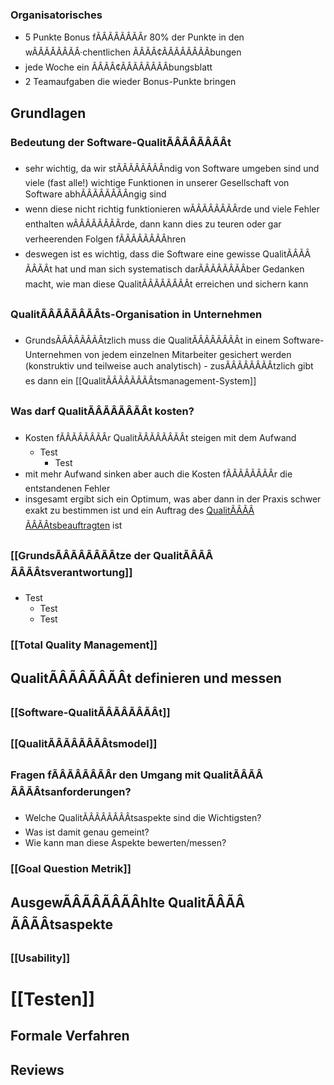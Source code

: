 ### Organisatorisches 
- 5 Punkte Bonus fÃÂÃÂÃÂÃÂr 80% der Punkte in den wÃÂÃÂÃÂÃÂ·chentlichen ÃÂÃÂ¢ÃÂÃÂÃÂÃÂbungen 
- jede Woche ein ÃÂÃÂ¢ÃÂÃÂÃÂÃÂbungsblatt 
- 2 Teamaufgaben die wieder Bonus-Punkte bringen
## Grundlagen
### Bedeutung der Software-QualitÃÂÃÂÃÂÃÂt  
- sehr wichtig, da wir stÃÂÃÂÃÂÃÂndig von Software umgeben sind und viele (fast alle!) wichtige Funktionen in unserer Gesellschaft von Software abhÃÂÃÂÃÂÃÂngig sind
- wenn diese nicht richtig funktionieren wÃÂÃÂÃÂÃÂrde und viele Fehler enthalten wÃÂÃÂÃÂÃÂrde, dann kann dies zu teuren oder gar verheerenden Folgen fÃÂÃÂÃÂÃÂhren 
- deswegen ist es wichtig, dass die Software eine gewisse QualitÃÂÃÂÃÂÃÂt hat und man sich systematisch darÃÂÃÂÃÂÃÂber Gedanken macht, wie man diese QualitÃÂÃÂÃÂÃÂt erreichen und sichern kann 
### QualitÃÂÃÂÃÂÃÂts-Organisation in Unternehmen 
- GrundsÃÂÃÂÃÂÃÂtzlich muss die QualitÃÂÃÂÃÂÃÂt in einem Software-Unternehmen von jedem einzelnen Mitarbeiter gesichert werden (konstruktiv und teilweise auch analytisch)
        - zusÃÂÃÂÃÂÃÂtzlich gibt es dann ein [[QualitÃÂÃÂÃÂÃÂtsmanagement-System]]
### Was darf QualitÃÂÃÂÃÂÃÂt kosten? 
- Kosten fÃÂÃÂÃÂÃÂr QualitÃÂÃÂÃÂÃÂt steigen mit dem Aufwand
    - Test
        - Test 
- mit mehr Aufwand sinken aber auch die Kosten fÃÂÃÂÃÂÃÂr die entstandenen Fehler 
- insgesamt ergibt sich ein Optimum, was aber dann in der Praxis schwer exakt zu bestimmen ist und ein Auftrag des [QualitÃÂÃÂÃÂÃÂtsbeauftragten]([[QualitÃÂÃÂÃÂÃÂtsbeauftragter]]) ist 
### [[GrundsÃÂÃÂÃÂÃÂtze der QualitÃÂÃÂÃÂÃÂtsverantwortung]]
- Test 
    - Test 
    - Test 
### [[Total Quality Management]]
## QualitÃÂÃÂÃÂÃÂt definieren und messen 
### [[Software-QualitÃÂÃÂÃÂÃÂt]]
### [[QualitÃÂÃÂÃÂÃÂtsmodel]]
### Fragen fÃÂÃÂÃÂÃÂr den Umgang mit QualitÃÂÃÂÃÂÃÂtsanforderungen? 
- Welche QualitÃÂÃÂÃÂÃÂtsaspekte sind die Wichtigsten? 
- Was ist damit genau gemeint? 
- Wie kann man diese Aspekte bewerten/messen? 
### [[Goal Question Metrik]]
## AusgewÃÂÃÂÃÂÃÂhlte QualitÃÂÃÂÃÂÃÂtsaspekte 
### [[Usability]]
# [[Testen]] 
## Formale Verfahren 
## Reviews 
